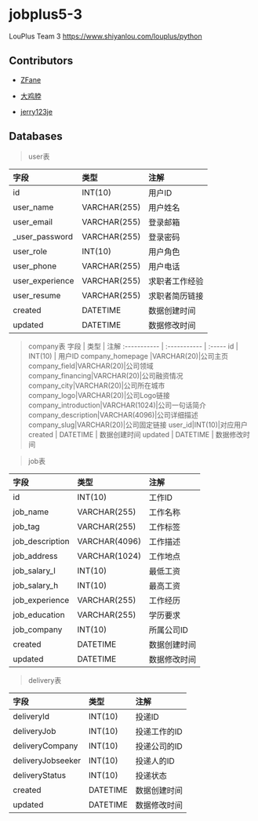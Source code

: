 # jobplus5-3

LouPlus Team 3 <https://www.shiyanlou.com/louplus/python>

## Contributors

- [ZFane](https://github.com/Z-Fane)

- [大鸡脖](https://github.com/liuzhibo)

- [jerry123je](https://github.com/jerry123je)

## Databases

> user表

字段           | 类型           | 注解
:----------- | :----------- | :-----
id       | INT(10)      | 用户ID
user_name     | VARCHAR(255) | 用户姓名
user_email    | VARCHAR(255) | 登录邮箱
_user_password | VARCHAR(255) | 登录密码
user_role     | INT(10)      | 用户角色
user_phone    | VARCHAR(255) | 用户电话
user_experience|VARCHAR(255) | 求职者工作经验
user_resume|VARCHAR(255) | 求职者简历链接
created      | DATETIME     | 数据创建时间
updated      | DATETIME     | 数据修改时间

>company表
字段           | 类型           | 注解
:----------- | :----------- | :-----
id       | INT(10)      | 用户ID
company_homepage |VARCHAR(20)|公司主页
company_field|VARCHAR(20)|公司领域
company_financing|VARCHAR(20)|公司融资情况
company_city|VARCHAR(20)|公司所在城市
company_logo|VARCHAR(20)|公司Logo链接
company_introduction|VARCHAR(1024)|公司一句话简介
company_description|VARCHAR(4096)|公司详细描述
company_slug|VARCHAR(20)|公司固定链接
user_id|INT(10)|对应用户
created      | DATETIME     | 数据创建时间
updated      | DATETIME     | 数据修改时间

> job表

字段             | 类型            | 注解
:------------- | :------------ | :-----
id          | INT(10)       | 工作ID
job_name        | VARCHAR(255)  | 工作名称
job_tag         | VARCHAR(255)  | 工作标签
job_description | VARCHAR(4096) | 工作描述
job_address     | VARCHAR(1024) | 工作地点
job_salary_l     | INT(10)       | 最低工资
job_salary_h     | INT(10)       | 最高工资
job_experience  | VARCHAR(255)  | 工作经历
job_education   | VARCHAR(255)  | 学历要求
job_company     | INT(10)       | 所属公司ID
created        | DATETIME      | 数据创建时间
updated        | DATETIME      | 数据修改时间

> delivery表

字段                | 类型       | 注解
:---------------- | :------- | :------
deliveryId        | INT(10)  | 投递ID
deliveryJob       | INT(10)  | 投递工作的ID
deliveryCompany   | INT(10)  | 投递公司的ID
deliveryJobseeker | INT(10)  | 投递人的ID
deliveryStatus    | INT(10)  | 投递状态
created           | DATETIME | 数据创建时间
updated           | DATETIME | 数据修改时间
